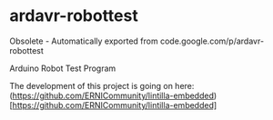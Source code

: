 # ardavr-robottest
Obsolete - Automatically exported from code.google.com/p/ardavr-robottest

Arduino Robot Test Program

The development of this project is going on here: (https://github.com/ERNICommunity/lintilla-embedded)[https://github.com/ERNICommunity/lintilla-embedded]

